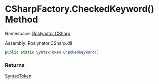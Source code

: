 # CSharpFactory\.CheckedKeyword\(\) Method

Namespace: [Roslynator.CSharp](../../README.md)

Assembly: Roslynator\.CSharp\.dll

```csharp
public static SyntaxToken CheckedKeyword()
```

### Returns

[SyntaxToken](https://docs.microsoft.com/en-us/dotnet/api/microsoft.codeanalysis.syntaxtoken)

